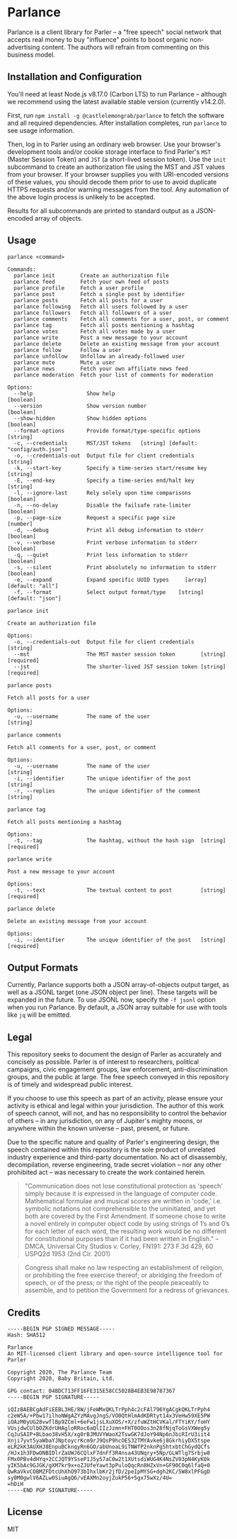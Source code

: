 
Parlance
========

Parlance is a client library for Parler – a "free speech" social network that
accepts real money to buy "influence" points to boost organic non-advertising
content. The authors will refrain from commenting on this business model.


Installation and Configuration
------------------------------

You'll need at least Node.js v8.17.0 (Carbon LTS) to run Parlance – although
we recommend using the latest available stable version (currently v14.2.0).

First, run `npm install -g @castlelemongrab/parlance` to fetch the software
and all required dependencies. After installation completes, run `parlance`
to see usage information.

Then, log in to Parler using an ordinary web browser. Use your browser's
development tools and/or cookie storage interface to find Parler's `MST`
(Master Session Token) and `JST` (a short-lived session token). Use the
`init` subcommand to create an authorization file using the MST and JST values
from your browser. If your browser supplies you with URI-encoded versions of
these values, you should decode them prior to use to avoid duplicate HTTPS
requests and/or warning messages from the tool.  Any automation of the above
login process is unlikely to be accepted.

Results for all subcommands are printed to standard output as a JSON-encoded
array of objects.

Usage
-----

```
parlance <command>

Commands:
  parlance init        Create an authorization file
  parlance feed        Fetch your own feed of posts
  parlance profile     Fetch a user profile
  parlance post        Fetch a single post by identifier
  parlance posts       Fetch all posts for a user
  parlance following   Fetch all users followed by a user
  parlance followers   Fetch all followers of a user
  parlance comments    Fetch all comments for a user, post, or comment
  parlance tag         Fetch all posts mentioning a hashtag
  parlance votes       Fetch all votes made by a user
  parlance write       Post a new message to your account
  parlance delete      Delete an existing message from your account
  parlance follow      Follow a user
  parlance unfollow    Unfollow an already-followed user
  parlance mute        Mute a user
  parlance news        Fetch your own affiliate news feed
  parlance moderation  Fetch your list of comments for moderation

Options:
  --help                 Show help                                     [boolean]
  --version              Show version number                           [boolean]
  --show-hidden          Show hidden options                           [boolean]
  --format-options       Provide format/type-specific options           [string]
  -c, --credentials      MST/JST tokens   [string] [default: "config/auth.json"]
  -o, --credentials-out  Output file for client credentials             [string]
  -k, --start-key        Specify a time-series start/resume key         [string]
  -E, --end-key          Specify a time-series end/halt key             [string]
  -l, --ignore-last      Rely solely upon time comparisons             [boolean]
  -n, --no-delay         Disable the failsafe rate-limiter             [boolean]
  -p, --page-size        Request a specific page size                   [number]
  -d, --debug            Print all debug information to stderr         [boolean]
  -v, --verbose          Print verbose information to stderr           [boolean]
  -q, --quiet            Print less information to stderr              [boolean]
  -s, --silent           Print absolutely no information to stderr     [boolean]
  -e, --expand           Expand specific UUID types     [array] [default: "all"]
  -f, --format           Select output format/type    [string] [default: "json"]
```
```
parlance init

Create an authorization file

Options:
  -o, --credentials-out  Output file for client credentials             [string]
  --mst                  The MST master session token        [string] [required]
  --jst                  The shorter-lived JST session token [string] [required]
```
```
parlance posts

Fetch all posts for a user

Options:
  -u, --username         The name of the user                           [string]
```
```
parlance comments

Fetch all comments for a user, post, or comment

Options:
  -u, --username         The name of the user                           [string]
  -i, --identifier       The unique identifier of the post              [string]
  -r, --replies          The unique identifier of the comment           [string]
```
```
parlance tag

Fetch all posts mentioning a hashtag

Options:
  -t, --tag              The hashtag, without the hash sign  [string] [required]
```
```
parlance write

Post a new message to your account

Options:
  -t, --text             The textual content to post         [string] [required]
```
```
parlance delete

Delete an existing message from your account

Options:
  -i, --identifier       The unique identifier of the post   [string] [required]

```

Output Formats
--------------

Currently, Parlance supports both a JSON array-of-objects output target, as
well as a JSONL target (one JSON object per line). These targets will be
expanded in the future. To use JSONL now, specify the `-f jsonl` option when you
run Parlance. By default, a JSON array suitable for use with tools like `jq`
will be emitted.

Legal
-----

This repository seeks to document the design of Parler as accurately and
concisely as possible. Parler is of interest to researchers, political
campaigns, civic engagement groups, law enforcement, anti-discrimination groups,
and the public at large. The free speech conveyed in this repository is of
timely and widespread public interest.

If you choose to use this speech as part of an activity, please ensure your
activity is ethical and legal within your jurisdiction. The author of this work
of speech cannot, will not, and has no responsibility to control the behavior of
others – in any jurisdiction, on any of Jupiter's mighty moons, or anywhere
within the known universe – past, present, or future.

Due to the specific nature and quality of Parler's engineering design, the
speech contained within this repository is the sole product of unrelated
industry experience and third-party documentation. No act of disassembly,
decompilation, reverse engineering, trade secret violation – nor any other
prohibited act – was necessary to create the work contained herein.

> "Communication does not lose constitutional protection as 'speech' simply because it is expressed in the language of computer code. Mathematical formulae and musical scores are written in 'code,' i.e. symbolic notations not comprehensible to the uninitiated, and yet both are covered by the First Amendment. If someone chose to write a novel entirely in computer object code by using strings of 1’s and 0’s for each letter of each word, the resulting work would be no different for constitutional purposes than if it had been written in English." – DMCA, Universal City Studios v. Corley, FN191: 273 F.3d 429, 60 USPQ2d 1953 (2nd Cir. 2001)

> Congress shall make no law respecting an establishment of religion, or prohibiting the free exercise thereof; or abridging the freedom of speech, or of the press; or the right of the people peaceably to assemble, and to petition the Government for a redress of grievances.


Credits
-------
```
-----BEGIN PGP SIGNED MESSAGE-----
Hash: SHA512

Parlance
An MIT-licensed client library and open-source intelligence tool for Parler

Copyright 2020, The Parlance Team
Copyright 2020, Baby Britain, Ltd.

GPG contact: 04BDC713FF16FE315E58CC5028B4EB3E98787367
-----BEGIN PGP SIGNATURE-----

iQIzBAEBCgAdFiEEBL3HE/8W/jFeWMxQKLTrPph4c2cFAl796YgACgkQKLTrPph4
c2eW5A/+Pbw17ilhoNWgAZYzMAvgJngS/VO0QtHlmAdKDRtyt14x3VeHw59XE5PW
iOAzM0yUG28vwflBp9ZCml+6eFw1jsLXuXOS/+X/zfuWZtHCVKal/FTYiKY/foHY
VUsjdwCUlbOZKdrUHAgloRRoc6aQlIIzJzmn+FHT0OOos3n28fNjqToGsVXWeg5y
CqJuSAIP+BLbao38vH5X/xg0rBJMUVYWaoX2TswGK7dJoY94Np6nJbiRIrU3iit4
Xnji7yvt5yaWbaYJNptoycrKcm9rJ9QsP9hcOES32TMYAvke6j8GkrhiyDX5tspe
eLR2kK3AUXHJ8EnpuBCknqyRn6GO/abUnoaL9iTNWfP2nknPgShtxbtChGydQCfs
/HJx1h3FDwONBIDlrZaUWJ6CQlxF7dnFf3R4nsa43UNqry+5Np/GLWTlg7Srbjw8
FMx0PBv4dHYq+2CCJQT9YSseP1J5y57aC0w2t1XUtsdiWUG4K4NsZV03pN4KyK0k
yIK5bAc9GJGK/gXM7kr9x+oZJUfeYawt3pPuloQqcRn8HZxVn+GF90C0q6lfaQ+0
QwRaVkvCOBMZFDtcUhXhO973bIhxlbKr2jfD/2peIpMYSG+dgh2KC/5W8xlPFGgD
sy0M0gwlV6AZLw0SiuAgQ6/vEAXMn2oyjZukP56+5gx75wXz/4U=
=hDiH
-----END PGP SIGNATURE-----
```


License
-------

MIT

